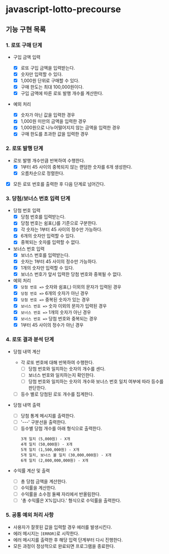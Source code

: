# javascript-lotto-precourse

## 기능 구현 목록

### 1. 로또 구매 단계

- 구입 금액 입력

  - [x] 로또 구입 금액을 입력받는다.
  - [x] 숫자만 입력할 수 있다.
  - [x] 1,000원 단위로 구매할 수 있다.
  - [x] 구매 한도는 최대 100,000원이다.
  - [x] 구입 금액에 따른 로또 발행 개수를 계산한다.

- 예외 처리

  - [x] 숫자가 아닌 값을 입력한 경우
  - [x] 1,000원 미만의 금액을 입력한 경우
  - [x] 1,000원으로 나누어떨어지지 않는 금액을 입력한 경우
  - [x] 구매 한도를 초과한 값을 입력한 경우

### 2. 로또 발행 단계

- 로또 발행 개수만큼 반복하여 수행한다.
  - [x] 1부터 45 사이의 중복되지 않는 랜덤한 숫자를 6개 생성한다.
  - [x] 오름차순으로 정렬한다.
- [x] 모든 로또 번호를 출력한 후 다음 단계로 넘어간다.

### 3. 당첨/보너스 번호 입력 단계

- 당첨 번호 입력
  - [x] 당첨 번호를 입력받는다.
  - [x] 당첨 번호는 쉼표(,)를 기준으로 구분한다.
  - [x] 각 숫자는 1부터 45 사이의 정수만 가능하다.
  - [x] 6개의 숫자만 입력할 수 있다.
  - [x] 중복되는 숫자를 입력할 수 없다.
- 보너스 번호 입력
  - [x] 보너스 번호를 입력받는다.
  - [x] 숫자는 1부터 45 사이의 정수만 가능하다.
  - [x] 1개의 숫자만 입력할 수 있다.
  - [x] 보너스 번호가 앞서 입력한 당첨 번호와 중복될 수 없다.
- 예외 처리
  - [x] `당첨 번호 =>` 숫자와 쉼표(,) 이외의 문자가 입력된 경우
  - [x] `당첨 번호 =>` 6개의 숫자가 아닌 경우
  - [x] `당첨 번호 =>` 중복된 숫자가 있는 경우
  - [x] `보너스 번호 =>` 숫자 이외의 문자가 입력된 경우
  - [x] `보너스 번호 =>` 1개의 숫자가 아닌 경우
  - [x] `보너스 번호 =>` 당첨 번호와 중복되는 경우
  - [x] 1부터 45 사이의 정수가 아닌 경우

### 4. 로또 결과 분석 단계

- 당첨 내역 계산

  - 각 로또 번호에 대해 반복하여 수행한다.
    - [ ] 당첨 번호와 일치하는 숫자의 개수를 센다.
    - [ ] 보너스 번호와 일치하는지 확인한다.
    - [ ] 당첨 번호와 일치하는 숫자의 개수와 보너스 번호 일치 여부에 따라 등수를 판단한다.
  - [ ] 등수 별로 당첨된 로또 개수를 집계한다.

- 당첨 내역 출력
  - [ ] 당첨 통계 메시지를 출력한다.
  - [ ] '---' 구분선을 출력한다.
  - [ ] 등수별 당첨 개수를 아래 형식으로 출력한다.
    ```
    3개 일치 (5,000원) - X개
    4개 일치 (50,000원) - X개
    5개 일치 (1,500,000원) - X개
    5개 일치, 보너스 볼 일치 (30,000,000원) - X개
    6개 일치 (2,000,000,000원) - X개
    ```
- 수익률 계산 및 출력
  - [ ] 총 당첨 금액을 계산한다.
  - [ ] 수익률을 계산한다.
  - [ ] 수익률을 소수점 둘째 자리에서 반올림한다.
  - [ ] '총 수익률은 X%입니다.' 형식으로 수익률을 출력한다.

### 5. 공통 예외 처리 사항

- 사용자가 잘못된 값을 입력할 경우 에러를 발생시킨다.
- 에러 메시지는 `[ERROR]`로 시작한다.
- 에러 메시지를 출력한 후 해당 입력 단계부터 다시 진행한다.
- 모든 과정이 정상적으로 완료되면 프로그램을 종료한다.
